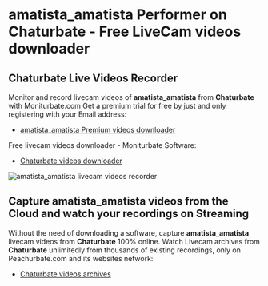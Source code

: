 # amatista_amatista Performer on Chaturbate - Free LiveCam videos downloader

## Chaturbate Live Videos Recorder

Monitor and record livecam videos of **amatista_amatista** from **Chaturbate** with Moniturbate.com
Get a premium trial for free by just and only registering with your Email address:
* [amatista_amatista Premium videos downloader](https://moniturbate.com/request-demo-licence-key.html)

Free livecam videos downloader - Moniturbate Software:
* [Chaturbate videos downloader](https://moniturbate.com/moniturbate-download-software.html)

![amatista_amatista livecam videos recorder](https://peachurnet.com/templates/moniturbate-software.png)


## Capture amatista_amatista videos from the Cloud and watch your recordings on Streaming

Without the need of downloading a software, capture **amatista_amatista** livecam videos from **Chaturbate** 100% online.
Watch Livecam archives from **Chaturbate** unlimitedly from thousands of existing recordings, only on Peachurbate.com and its websites network:
* [Chaturbate videos archives](https://peachurnet.com/)